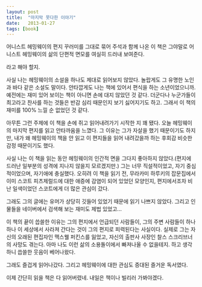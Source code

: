 ```yaml
---
layout: post
title:  "마지막 못다한 이야기"
date:   2013-01-27
tags: [book]
---
```


  어니스트 헤밍웨이의 편지 꾸러미를 그대로 묶어 주석과 함께 나온 이 책은 그야말로 어니스트 헤밍웨이의 삶의 단편적 면모를 여실히 드러내 보여준다. 

  라고 해야 할지. 

  사실 나는 헤밍웨이의 소설을 하나도 제대로 읽어보지 않았다. 놀랍게도 그 유명한 노인과 바다 같은 소설도 말이다. 안타깝게도 나는 책에 있어서 편식을 하는 소년이었으니까. 예전에는 재미 있어 보이는 책이 아니면 손에 대지 않았던 것 같다. 더군다나 누군가들이 최고라고 찬사를 하는 것들은 반감 심리 때문인지 보기 싫어지기도 하고. 그래서 이 책의 재미를 100% 느낄 순 없었던 것 같다. 

  아무튼 그런 주제에 이 책을 손에 쥐고 읽어내려가기 시작한 지 꽤 됐다. 오늘 헤밍웨이의 마지막 편지를 읽고 안타까움을 느꼈다. 그 이유는 그가 자살을 했기 때문이기도 하지만, 내가 왜 헤밍웨이의 책을 안 읽고 이 편지들을 읽어 내려갔을까 하는 후회감 비슷한 감정 때문이기도 했다. 

  사실 나는 이 책을 읽는 동안 헤밍웨이의 인간적 면을 그다지 좋아하지 않았다.(편지에 드러난 일부분의 성격에 지나지 않을지 모르겠지만.) 그는 너무 직설적이었고, 자기 중심적이었으며, 자기애에 충실했다. 오히려 이 책을 읽기 전, 무라카미 하루키의 잡문집에서 이미 스코트 피츠제럴드에 대한 애증에 감염이 되어 있었던 모양인지, 편지에서조차 비난 일색이었던 스코트에게 더 많은 관심이 갔다. 

  그래도 그의 글에는 유머가 상당히 깃들어 있었기 때문에 읽기 나쁘지 않았다. 그리고 인물들을 네이버에서 검색해 보는 재미도 제법 있었고... 

  이 책의 끝이 씁쓸한 이유는 그의 편지에서 언급되던 사람들이, 그의 주변 사람들이 하나 하나 이 세상에서 사라져 간다는 것이 그의 편지로 피력된다는 사실이다. 실제로 그는 자신의 오래된 편집자인 맥스웰 퍼킨스를 잃었고, 자신의 출판사 사장인 찰스 스크리브너의 사망도 겪는다. 아마 나도 이런 삶의 소용돌이에서 빠져나올 수 없을테지. 하고 생각하니 씁쓸한 웃음이 베어나왔다. 

  그래도 즐겁게 읽어나갔다. 그리고 헤밍웨이에 대한 관심도 증대된 즐거운 독서였다. 

  이제 간단히 읽을 책은 다 읽어버렸네. 내일은 책이나 빌리러 가봐야겠다.